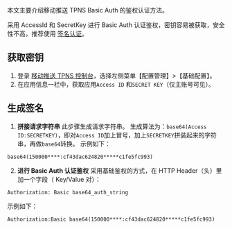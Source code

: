 本文主要介绍移动推送 TPNS  Basic Auth 的鉴权认证方法。

采用 AccessId 和 SecretKey 进行 Basic Auth 认证鉴权，密钥容易被获取，安全性不高，推荐使用 [签名认证](https://intl.cloud.tencent.com/zh/document/product/1024/34213)。



## 获取密钥
1. 登录 [移动推送 TPNS 控制台](https://console.cloud.tencent.com/tpns)，选择左侧菜单【配置管理】>【基础配置】。
2. 在应用信息一栏中，获取应用`Access ID` 和`SECRET KEY`（仅主账号可见）。


## 生成签名
1. **拼接请求字符串** 
此步骤生成请求字符串。
生成算法为：`base64(Access ID:SECRETKEY)`，即对`Access ID`加上冒号，加上`SECRETKEY`拼装起来的字符串，再做`base64`转换。
示例如下：
```
base64(150000****:cf43dac624820*****c1fe5fc993)
```

2. **进行 Basic Auth 认证鉴权**
 采用基础鉴权的方式，在 HTTP Header（头）里加一个字段（ Key/Value 对）：
  ```
  Authorization: Basic base64_auth_string
  ```
示例如下：
```
Authorization:Basic base64(150000****:cf43dac624820*****c1fe5fc993)
```
